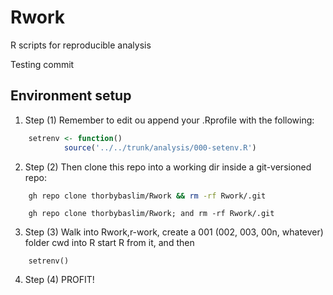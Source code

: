 # Rwork
R scripts for reproducible analysis

Testing commit


## Environment setup

1. Step (1) Remember to edit ou append your .Rprofile with the following:

```R
	setrenv <- function()
        	source('../../trunk/analysis/000-setenv.R')
```

2. Step (2) Then clone this repo into a working dir inside a git-versioned repo:

```bash
	gh repo clone thorbybaslim/Rwork && rm -rf Rwork/.git 

```
```fish
	gh repo clone thorbybaslim/Rwork; and rm -rf Rwork/.git 
```


3. Step (3) Walk into Rwork,r-work, create a 001 (002, 003, 00n, whatever) folder cwd into R
	start R from it, and then 
```
	setrenv()
```

4. Step (4) PROFIT!


